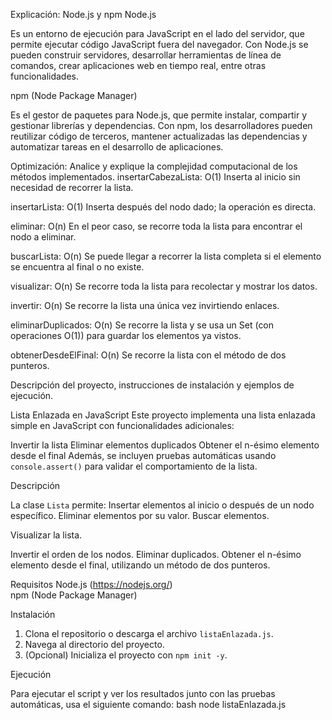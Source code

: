 Explicación: Node.js y npm
Node.js

Es un entorno de ejecución para JavaScript en el lado del servidor, que permite ejecutar código JavaScript fuera del navegador. Con Node.js se pueden construir servidores, desarrollar herramientas de línea de comandos, crear aplicaciones web en tiempo real, entre otras funcionalidades.

npm (Node Package Manager)

Es el gestor de paquetes para Node.js, que permite instalar, compartir y gestionar librerías y dependencias. Con npm, los desarrolladores pueden reutilizar código de terceros, mantener actualizadas las dependencias y automatizar tareas en el desarrollo de aplicaciones.

Optimización: Analice y explique la complejidad computacional de los métodos implementados.
insertarCabezaLista: O(1)
Inserta al inicio sin necesidad de recorrer la lista.

insertarLista: O(1)
Inserta después del nodo dado; la operación es directa.

eliminar: O(n)
En el peor caso, se recorre toda la lista para encontrar el nodo a eliminar.

buscarLista: O(n)
Se puede llegar a recorrer la lista completa si el elemento se encuentra al final o no existe.

visualizar: O(n)
Se recorre toda la lista para recolectar y mostrar los datos.

invertir: O(n)
Se recorre la lista una única vez invirtiendo enlaces.

eliminarDuplicados: O(n)
Se recorre la lista y se usa un Set (con operaciones O(1)) para guardar los elementos ya vistos.

obtenerDesdeElFinal: O(n)
Se recorre la lista con el método de dos punteros.

 Descripción del proyecto, instrucciones de instalación y ejemplos de ejecución.

Lista Enlazada en JavaScript
Este proyecto implementa una lista enlazada simple en JavaScript con funcionalidades adicionales:

Invertir la lista
Eliminar elementos duplicados
Obtener el n-ésimo elemento desde el final
Además, se incluyen pruebas automáticas usando `console.assert()` para validar el comportamiento de la lista.

Descripción

La clase `Lista` permite:
Insertar elementos al inicio o después de un nodo específico.
Eliminar elementos por su valor.
Buscar elementos.

Visualizar la lista.
 
Invertir el orden de los nodos.
Eliminar duplicados.
Obtener el n-ésimo elemento desde el final, utilizando un método de dos punteros.
 
Requisitos
Node.js (https://nodejs.org/)  
npm (Node Package Manager)

Instalación
1. Clona el repositorio o descarga el archivo `listaEnlazada.js`.
2. Navega al directorio del proyecto.
3. (Opcional) Inicializa el proyecto con `npm init -y`.
 
Ejecución

Para ejecutar el script y ver los resultados junto con las pruebas automáticas, usa el siguiente comando:
bash
node listaEnlazada.js
